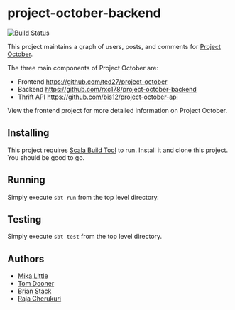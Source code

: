 project-october-backend
=======================
[![Build Status](https://api.travis-ci.org/rxc178/project-october-backend.png)](https://travis-ci.org/rxc178/project-october-backend)

This project maintains a graph of users, posts, and comments for [Project October](https://github.com/ted27/project-october).

The three main components of Project October are:

* Frontend https://github.com/ted27/project-october
* Backend https://github.com/rxc178/project-october-backend
* Thrift API https://github.com/bis12/project-october-api

View the frontend project for more detailed information on Project October.

Installing
----------
This project requires [Scala Build Tool](http://www.scala-sbt.org/) to run.  Install it and clone this project.  You should be good to go.

Running
-------
Simply execute `sbt run` from the top level directory.

Testing
-------
Simply execute `sbt test` from the top level directory.

Authors
-------
* [Mika Little]("http://letsgetmikaawebsite.com")
* [Tom Dooner]("http://tomdooner.com")
* [Brian Stack]("http://brianstack.net")
* [Raja Cherukuri]("http://rxc178.github.com/")

